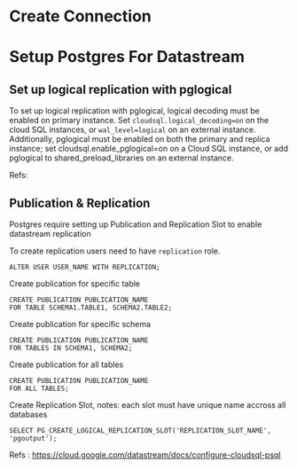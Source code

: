 # Create Connection

# Setup Postgres For Datastream
## Set up logical replication with pglogical
To set up logical replication with pglogical, logical decoding must be enabled on primary instance. Set `cloudsql.logical_decoding=on` on the cloud SQL instances, or `wal_level=logical` on an external instance. Additionally, pglogical must be enabled on both the primary and replica instance; set cloudsql.enable_pglogical=on on a Cloud SQL instance, or add pglogical to shared_preload_libraries on an external instance.

Refs: [](https://cloud.google.com/sql/docs/postgres/replication/configure-logical-replication#set-up-logical-replication-with-pglogical)

## Publication & Replication
Postgres require setting up Publication and Replication Slot to enable datastream replication

To create replication users need to have `replication` role.
```
ALTER USER USER_NAME WITH REPLICATION;
```

Create publication for specific table
```
CREATE PUBLICATION PUBLICATION_NAME
FOR TABLE SCHEMA1.TABLE1, SCHEMA2.TABLE2;
```

Create publication for specific schema
```
CREATE PUBLICATION PUBLICATION_NAME
FOR TABLES IN SCHEMA1, SCHEMA2;
```

Create publication for all tables
```
CREATE PUBLICATION PUBLICATION_NAME
FOR ALL TABLES;
```

Create Replication Slot, notes: each slot must have unique name accross all databases
```
SELECT PG_CREATE_LOGICAL_REPLICATION_SLOT('REPLICATION_SLOT_NAME', 'pgoutput');
```

Refs : https://cloud.google.com/datastream/docs/configure-cloudsql-psql



